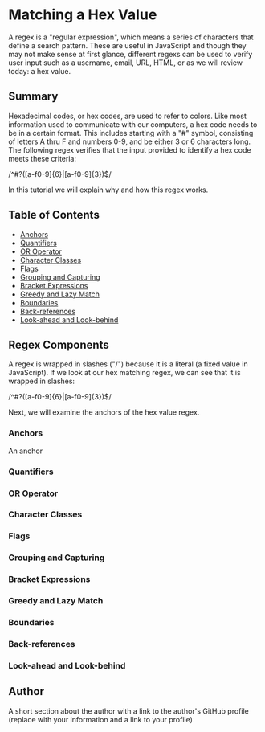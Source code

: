 # Matching a Hex Value 

A regex is a "regular expression", which means a series of characters that define a search pattern. These are useful in JavaScript and though they may not make sense at first glance, different regexs can be used to verify user input such as a username, email, URL, HTML, or as we will review today: a hex value. 

## Summary

Hexadecimal codes, or hex codes, are used to refer to colors. Like most information used to communicate with our computers, a hex code needs to be in a certain format. This includes starting with a "#" symbol, consisting of letters A thru F and numbers 0-9, and be either 3 or 6 characters long. The following regex verifies that the input provided to identify a hex code meets these criteria: <br>

/^#?([a-f0-9]{6}|[a-f0-9]{3})$/ 

In this tutorial we will explain why and how this regex works. 

## Table of Contents

- [Anchors](#anchors)
- [Quantifiers](#quantifiers)
- [OR Operator](#or-operator)
- [Character Classes](#character-classes)
- [Flags](#flags)
- [Grouping and Capturing](#grouping-and-capturing)
- [Bracket Expressions](#bracket-expressions)
- [Greedy and Lazy Match](#greedy-and-lazy-match)
- [Boundaries](#boundaries)
- [Back-references](#back-references)
- [Look-ahead and Look-behind](#look-ahead-and-look-behind)

## Regex Components

A regex is wrapped in slashes ("/") because it is a literal (a fixed value in JavaScript). If we look at our hex matching regex, we can see that it is wrapped in slashes: 
<br>

/^#?([a-f0-9]{6}|[a-f0-9]{3})$/ 

Next, we will examine the anchors of the hex value regex. 

### Anchors

An anchor

### Quantifiers

### OR Operator

### Character Classes

### Flags

### Grouping and Capturing

### Bracket Expressions

### Greedy and Lazy Match

### Boundaries

### Back-references

### Look-ahead and Look-behind

## Author

A short section about the author with a link to the author's GitHub profile (replace with your information and a link to your profile)
